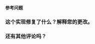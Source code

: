 <!--谢谢你提出了一个拉取请求! 请确保你已经看了贡献指南: https://github.com/scikit-learn/scikit-learn/blob/master/CONTRIBUTING.md#pull-request-checklist-->

#### 参考问题
<!--
示例: fixes #777. see also #444。
请使用关键字 (例如， "Fixes， close") 创建指向您解决的问题或拉请求的链接， 以便在合并请求时自动关闭这些关键字。
请参见 https://github.com/blog/1506-closing-issues-via-pull-requests
-->

### 这个实现修复了什么？解释您的更改。

### 还有其他评论吗？

<!--
请注意， 这个项目目前只有 @jiaxianhua 一个人维护，
所以一定要有耐心。
欢迎协助处理其他问题是。
我们非常重视所有的用户贡献， 无论它们有多小。
如果我们审查缓慢，要么拉请求需要一些基准、修补、令人信服等， 要么更有可能是评审人员只是忙得不可开交。
无论哪种情况，我们都要求您在审查过程中谅解。

如果希望快速合并，请发邮件到给我，或者关注 “AI开发日志“ 给我留言。

感谢您的贡献!
-->
